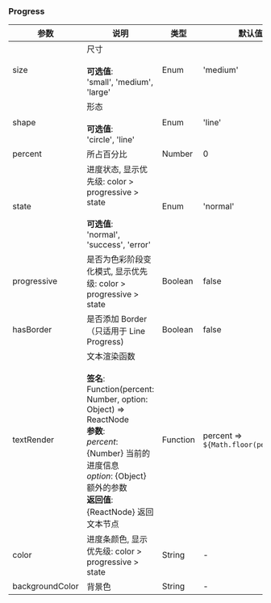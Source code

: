 ### Progress

| 参数              | 说明                                                                                                                                                                                          | 类型       | 默认值                                  |
| --------------- | ------------------------------------------------------------------------------------------------------------------------------------------------------------------------------------------- | -------- | ------------------------------------ |
| size            | 尺寸<br/><br/>**可选值**:<br/>'small', 'medium', 'large'                                                                                                                                            | Enum     | 'medium'                             |
| shape           | 形态<br/><br/>**可选值**:<br/>'circle', 'line'                                                                                                                                                      | Enum     | 'line'                               |
| percent         | 所占百分比                                                                                                                                                                                       | Number   | 0                                    |
| state           | 进度状态, 显示优先级: color > progressive > state<br/><br/>**可选值**:<br/>'normal', 'success', 'error'                                                                                                    | Enum     | 'normal'                             |
| progressive     | 是否为色彩阶段变化模式, 显示优先级: color > progressive > state                                                                                                                                             | Boolean  | false                                |
| hasBorder       | 是否添加 Border（只适用于 Line Progress)                                                                                                                                                             | Boolean  | false                                |
| textRender      | 文本渲染函数<br/><br/>**签名**:<br/>Function(percent: Number, option: Object) => ReactNode<br/>**参数**:<br/>*percent*: {Number} 当前的进度信息<br/>*option*: {Object} 额外的参数<br/>**返回值**:<br/>{ReactNode} 返回文本节点<br/> | Function | percent => `${Math.floor(percent)}%` |
| color           | 进度条颜色, 显示优先级: color > progressive > state                                                                                                                                                   | String   | -                                    |
| backgroundColor | 背景色                                                                                                                                                                                         | String   | -                                    |
